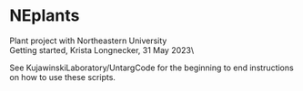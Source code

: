# NEplants
Plant project with Northeastern University\
Getting started, Krista Longnecker, 31 May 2023\

See KujawinskiLaboratory/UntargCode for the beginning to end instructions on how to use these scripts.
